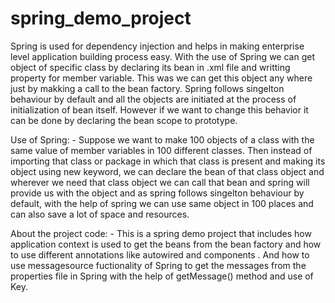# spring_demo_project
Spring is used for dependency injection and helps in making enterprise level application building process easy. 
With the use of Spring we can get object of specific class by declaring its bean in .xml file and writting property for member variable. 
This was we can get this object any where just by makking a call to the bean factory. 
Spring follows singelton behaviour by default and all the objects are initiated at the process of initialization of bean itself. However if we want to change this behavior it can be done by declaring the bean scope to prototype. 

Use of Spring: - 
Suppose we want to make 100 objects of a class with the same value of member variables in 100 different classes. Then instead of importing that class or package in which that class is present and making its object using new keyword, we can declare the bean of that class object and wherever we need that class object we can call that bean and spring will provide us with the object and as spring follows singelton behaviour by default, with the help of spring we can use same object in 100 places and can also save a lot of space and resources. 

About the project code: - 
This is a spring demo project that includes how application context is used to get the beans from the bean factory and how to use different annotations like autowired and components . And how to use messagesource fuctionality of Spring to get the messages from the properties file in Spring with the help of getMessage() method and use of Key. 
